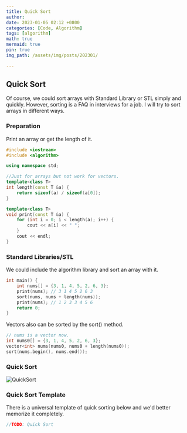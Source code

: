 ```yaml
---
title: Quick Sort
author: 
date: 2023-01-05 02:12 +0800
categories: [Code, Algorithm]
tags: [algorithm]
math: true
mermaid: true
pin: true
img_path: /assets/img/posts/202301/

---
```




## Quick Sort

Of course, we could sort arrays with Standard Library or STL simply and quickly. However, sorting is a FAQ in interviews for a job. I will try to sort arrays in different ways.

### Preparation

Print an array or get the length of it. 

```c++
#include <iostream>
#include <algorithm>

using namespace std;

//Just for arrays but not work for vectors.
template<class T>
int length(const T &a) { 
    return sizeof(a) / sizeof(a[0]);
}

template<class T>
void print(const T &a) {
    for (int i = 0; i < length(a); i++) {
        cout << a[i] << " ";
    }
    cout << endl;
}
```

### Standard Libraries/STL

We could include the algorithm library and sort an array with it.

```c++
int main() {
    int nums[] = {3, 1, 4, 5, 2, 6, 3}; 
    print(nums); // 3 1 4 5 2 6 3
    sort(nums, nums + length(nums));
    print(nums); // 1 2 3 3 4 5 6
    return 0;
}
```

Vectors also can be sorted by the sort() method.

```c++
// nums is a vector now.
int nums0[] = {3, 1, 4, 5, 2, 6, 3};
vector<int> nums(nums0, nums0 + length(nums0)); 
sort(nums.begin(), nums.end());
```

### Quick Sort

![QuickSort](QuickSort.png)

### Quick Sort Template

There is a universal template of quick sorting below and we'd better memorize it completely.

```c++
//TODO: Quick Sort
```

